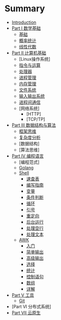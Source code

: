 # Summary

* [Introduction](README.md)
* [Part I 数学基础](part1-mathematics)
  * [基础](part1-mathematics/01-基础.md)
  * [概率统计](part1-mathematics/02-概率统计.md)
  * [线性代数](part1-mathematics/03-线性代数.md)
* [Part II 计算机基础](part2-operation-system)
  * [Linux操作系统]
  * [指令与运算](part2-operation-system/01-指令与运算.md)
  * [处理器](part2-operation-system/02-处理器.md)
  * [进程管理](part2-operation-system/03-进程管理.md)
  * [内存管理](part2-operation-system/04-内存管理.md)
  * [文件系统](part2-operation-system/05-文件系统.md)
  * [输入输出系统](part2-operation-system/06-输入输出系统.md)
  * [进程间通信](part2-operation-system/07-进程间通信.md)
  * [网络系统]
    * [HTTP]
    * [TCP/TP]
* [Part III 数据结构与算法](part3-data-structures-and-algorithms)
  * [框架思维](part3-data-structures-and-algorithms/01-框架思维.md)
  * [复杂度分析](part3-data-structures-and-algorithms/02-复杂度分析.md)
  * [数据结构]
  * [算法思维]
* [Part IV 编程语言](part4-programming-language)
  * [编程范式]
  * [Golang](part4-programming-language/golang)
  * [Shell](part4-programming-language/shell)
    * [速查表](part4-programming-language/shell/01-速查表.md)
    * [编写指南](part4-programming-language/shell/02-shell编写指南.md)
    * [变量](part4-programming-language/shell/03-Shell中的变量.md)
    * [条件判断](part4-programming-language/shell/04-Shell-if语句.md)
    * [循环](part4-programming-language/shell/05-Shell循环命令.md)
    * [引号](part4-programming-language/shell/06-Shell中的引号.md)
    * [重定向](part4-programming-language/shell/07Shell重定向.md)
    * [后台运行](part4-programming-language/shell/08-shell后台运行命令.md)
    * [处理空行](part4-programming-language/shell/09-删除文件的多余空行.md)
    * [处理文本](part4-programming-language/shell/10-文本处理.md)  
  * [AWK](part4-programming-language/awk)
    * [入门](part4-programming-language/awk/01-入门.md)
    * [简单输出](part4-programming-language/awk/02-简单输出.md)
    * [高级输出](part4-programming-language/awk/03-高级输出.md)
    * [选择](part4-programming-language/awk/04-选择.md)
    * [统计](part4-programming-language/awk/05-统计.md)
    * [控制语句](part4-programming-language/awk/06-控制语句.md)
    * [数组](part4-programming-language/awk/07-数组.md)
    * [详解](part4-programming-language/awk/08-详解.md)
* [Part V 工具](part5-tool)
  * [Git](part5-tool/git)
* [Part VI 分布式系统]
* [Part VII 云原生](part7-cloud-native)
